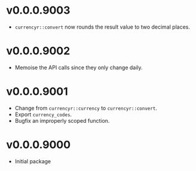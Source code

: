 # v0.0.0.9003

* `currencyr::convert` now rounds the result value to two decimal places.

# v0.0.0.9002

* Memoise the API calls since they only change daily.

# v0.0.0.9001

* Change from `currencyr::currency` to `currencyr::convert`.
* Export `currency_codes`.
* Bugfix an improperly scoped function.

# v0.0.0.9000

* Initial package
